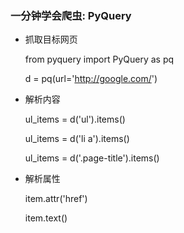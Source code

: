 
### 一分钟学会爬虫: PyQuery

* 抓取目标网页

  from pyquery import PyQuery as pq
  
  d = pq(url='http://google.com/')
  
* 解析内容

  ul_items = d('ul').items()
  
  ul_items = d('li a').items()
  
  ul_items = d('.page-title').items()
  
  
* 解析属性

  item.attr('href')
  
  item.text()
  
  
